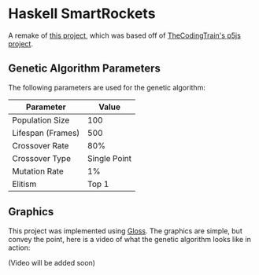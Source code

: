 # Haskell SmartRockets

A remake of [this project](https://github.com/Archaversine/Neuroevolution-Missiles),
which was based off of [TheCodingTrain's p5js project](https://thecodingtrain.com/challenges/29-smart-rockets-in-p5js).

## Genetic Algorithm Parameters

The following parameters are used for the genetic algorithm:

| Parameter         | Value        |
|-------------------|--------------|
| Population Size   | 100          |
| Lifespan (Frames) | 500          |
| Crossover Rate    | 80%          |
| Crossover Type    | Single Point |
| Mutation Rate     | 1%           |
| Elitism           | Top 1        |

## Graphics

This project was implemented using [Gloss](http://gloss.ouroborus.net/). The 
graphics are simple, but convey the point, here is a video of what the 
genetic algorithm looks like in action:

(Video will be added soon)
